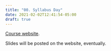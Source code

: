 ```yaml
---
title: "00. Syllabus Day"
date: 2021-02-02T12:41:54-05:00
draft: true
---
```


[Course website](https://www.vicenteordonez.com/vision/).

Slides will be posted on the website, eventually.